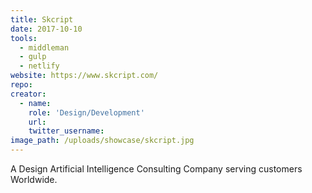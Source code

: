 ```yaml
---
title: Skcript
date: 2017-10-10
tools:
  - middleman
  - gulp
  - netlify
website: https://www.skcript.com/
repo:
creator:
  - name:
    role: 'Design/Development'
    url:
    twitter_username:
image_path: /uploads/showcase/skcript.jpg
---
```


A Design Artificial Intelligence Consulting Company serving customers Worldwide.
